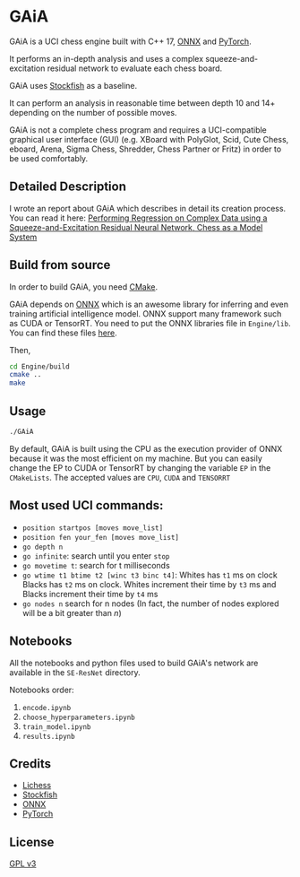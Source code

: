 # GAiA
GAiA is a UCI chess engine built with C++ 17, [ONNX](https://github.com/microsoft/onnxruntime) and [PyTorch](https://github.com/pytorch/pytorch).

It performs an in-depth analysis and uses a complex squeeze-and-excitation residual network to evaluate each chess board.

GAiA uses [Stockfish](https://github.com/official-stockfish/Stockfish) as a baseline.

It can perform an analysis in reasonable time between depth 10 and 14+ depending on the number of possible moves.

GAiA is not a complete chess program and requires a UCI-compatible graphical user interface (GUI) (e.g. XBoard with PolyGlot, Scid, Cute Chess, eboard, Arena, Sigma Chess, Shredder, Chess Partner or Fritz) in order to be used comfortably.

## Detailed Description
I wrote an report about GAiA which describes in detail its creation process.
You can read it here: [Performing Regression on Complex Data using a
  Squeeze-and-Excitation Residual Neural Network, Chess as a Model System](https://raw.githubusercontent.com/gaetanserre/GAiA/master/report/Performing%20Regression%20on%20Complex%20Data.pdf)

## Build from source
In order to build GAiA, you need [CMake](https://cmake.org/).

GAiA depends on [ONNX](https://github.com/microsoft/onnxruntime) which is an awesome library
for inferring and even training artificial intelligence model. ONNX support many framework
such as CUDA or TensorRT. You need to put the ONNX libraries file in `Engine/lib`.
You can find these files [here](https://github.com/microsoft/onnxruntime/releases).

Then,

```bash
cd Engine/build
cmake ..
make
```

## Usage
```bash
./GAiA
```

By default, GAiA is built using the CPU as the execution provider of ONNX because
it was the most efficient on my machine. But you can easily change the EP to CUDA or TensorRT
by changing the variable `EP` in the `CMakeLists`. The accepted values are `CPU`, `CUDA` and `TENSORRT`

## Most used UCI commands:
+ `position startpos [moves move_list]`
+ `position fen your_fen [moves move_list]`
+ `go depth n`
+ `go infinite`: search until you enter `stop`
+ `go movetime t`: search for t milliseconds
+ `go wtime t1 btime t2 [winc t3 binc t4]`: Whites has `t1` ms on clock Blacks has `t2` ms on clock. Whites increment their time by `t3` ms and Blacks increment their time by `t4` ms
+ `go nodes n` search for n nodes (In fact, the number of nodes explored will be a bit greater than *n*)

## Notebooks
All the notebooks and python files used to build GAiA's network are available in
the `SE-ResNet` directory.

Notebooks order:
1. `encode.ipynb`
2. `choose_hyperparameters.ipynb`
3. `train_model.ipynb`
4. `results.ipynb`

## Credits
+ [Lichess](https://database.lichess.org/)
+ [Stockfish](https://github.com/official-stockfish/Stockfish)
+ [ONNX](https://github.com/microsoft/onnxruntime)
+ [PyTorch](https://github.com/pytorch/pytorch)

## License
[GPL v3](https://choosealicense.com/licenses/gpl-3.0/)
